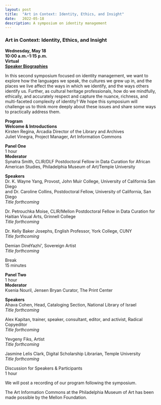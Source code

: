 ```yaml
---
layout: post 
title:  "Art in Context: Identity, Ethics, and Insight"
date:   2022-05-18
description: A symposium on identity management
---
```


### Art in Context: Identity, Ethics, and Insight

<b>Wednesday, May 18</b><br>
<b>10:00 a.m.–1:15 p.m.</b><br>
<b>Virtual</b><br>
<a href=""><b>Speaker Biographies</b></a><br>

In this second symposium focused on identity management, we want to explore how the languages we speak, the cultures we grew up in, and the places we live affect the ways in which we identify, and the ways others identify us. Further, as cultural heritage professionals, how do we mindfully, ethically, and accurately respect and capture the nuance, richness, and multi-faceted complexity of identity? We hope this symposium will challenge us to think more deeply about these issues and share some ways to practically address them.

<b>Program</b><br>
<b>Welcome & Introductions</b><br>
Kirsten Regina, Arcadia Director of the Library and Archives<br>
Juliet Vinegra, Project Manager, Art Information Commons<br>

<b>Panel One</b><br>
1 hour<br>
<b>Moderator</b><br>
Synatra Smith, CLIR/DLF Postdoctoral Fellow in Data Curation for African American Studies, Philadelphia Museum of Art/Temple University<br> 

<b>Speakers</b><br>
Dr. K. Wayne Yang, Provost, John Muir College, University of California San Diego<br>
and Dr. Caroline Collins, Postdoctoral Fellow, University of California, San Diego<br>
<i>Title forthcoming</i><br>

Dr. Petrouchka Moise, CLIR/Mellon Postdoctoral Fellow in Data Curation for Haitian Visual Arts, Grinnell College<br>
<i>Title forthcoming</i><br>

Dr. Kelly Baker Josephs, English Professor, York College, CUNY<br>
<i>Title forthcoming</i><br>

Demian DinéYazhi', Sovereign Artist<br>
<i>Title forthcoming</i><br>

Break<br>
15 minutes<br>

<b>Panel Two</b><br>
1 hour<br>
<b>Moderator</b><br>
Ksenia Nouril, Jensen Bryan Curator, The Print Center<br>

<b>Speakers</b><br>
Ahava Cohen, Head, Cataloging Section, National Library of Israel<br>
<i>Title forthcoming</i><br>

Alex Kapitan, trainer, speaker, consultant, editor, and activist, Radical Copyeditor<br>
<i>Title forthcoming</i><br>

Yevgeny Fiks, Artist<br>
<i>Title forthcoming</i><br>

Jasmine Lelis Clark, Digital Scholarship Librarian, Temple University<br>
<i>Title forthcoming</i><br>	

Discussion for Speakers & Participants<br>
1 hour<br>


We will post a recording of our program following the symposium.<br>

The Art Information Commons at the Philadelphia Museum of Art has been made possible by the Mellon Foundation.<br>
